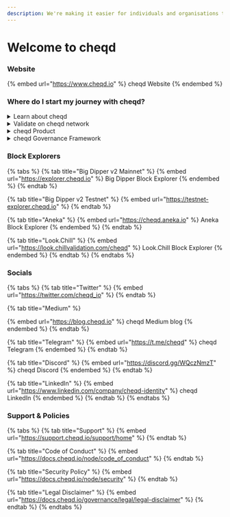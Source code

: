 ```yaml
---
description: We're making it easier for individuals and organisations to trust each other.
---
```


# Welcome to cheqd

### Website

{% embed url="https://www.cheqd.io" %}
cheqd Website
{% endembed %}

### Where do I start my journey with cheqd?

<details>

<summary>Learn about cheqd</summary>

* [What is cheqd?](broken-reference)
* [Introduction to decentralised identity](overview/introduction-to-decentralised-identity/)
* [Introduction to $CHEQ](overview/introduction-to-usdcheq.md)
* [Getting set up on cheqd](broken-reference)
* [Tokenomics](overview/tokenomics/)

</details>

<details>

<summary>Validate on cheqd network</summary>

* [cheqd Node Documentation](https://docs.cheqd.io/node)
* [Setting up a new cheqd node](https://docs.cheqd.io/node/docs/setup-and-configure)
* [Validator guide](https://docs.cheqd.io/node/docs/validator-guide)

</details>

<details>

<summary>cheqd Product</summary>

* cheqd Product Roadmap (Coming soon)

</details>

<details>

<summary>cheqd Governance Framework</summary>

* [Contributing to cheqd](https://docs.cheqd.io/governance/contributing/contributing)
* [How to vote](getting-set-up-on-cheqd/how-to-vote.md)
* [cheqd Governance Principles](https://docs.cheqd.io/governance/principles/principles)
* [cheqd Governance Forum](https://commonwealth.im/cheqd)

</details>

### Block Explorers

{% tabs %}
{% tab title="Big Dipper v2 Mainnet" %}
{% embed url="https://explorer.cheqd.io" %}
Big Dipper Block Explorer
{% endembed %}
{% endtab %}

{% tab title="Big Dipper v2 Testnet" %}
{% embed url="https://testnet-explorer.cheqd.io" %}
{% endtab %}

{% tab title="Aneka" %}
{% embed url="https://cheqd.aneka.io" %}
Aneka Block Explorer
{% endembed %}
{% endtab %}

{% tab title="Look.Chill" %}
{% embed url="https://look.chillvalidation.com/cheqd" %}
Look.Chill Block Explorer
{% endembed %}
{% endtab %}
{% endtabs %}

### Socials

{% tabs %}
{% tab title="Twitter" %}
{% embed url="https://twitter.com/cheqd_io" %}
{% endtab %}

{% tab title="Medium" %}


{% embed url="https://blog.cheqd.io" %}
cheqd Medium blog
{% endembed %}
{% endtab %}

{% tab title="Telegram" %}
{% embed url="https://t.me/cheqd" %}
cheqd Telegram
{% endembed %}
{% endtab %}

{% tab title="Discord" %}
{% embed url="https://discord.gg/WQczNmzT" %}
cheqd Discord
{% endembed %}
{% endtab %}

{% tab title="LinkedIn" %}
{% embed url="https://www.linkedin.com/company/cheqd-identity" %}
cheqd LinkedIn
{% endembed %}
{% endtab %}
{% endtabs %}

### Support & Policies

{% tabs %}
{% tab title="Support" %}
{% embed url="https://support.cheqd.io/support/home" %}
{% endtab %}

{% tab title="Code of Conduct" %}
{% embed url="https://docs.cheqd.io/node/code_of_conduct" %}
{% endtab %}

{% tab title="Security Policy" %}
{% embed url="https://docs.cheqd.io/node/security" %}
{% endtab %}

{% tab title="Legal Disclaimer" %}
{% embed url="https://docs.cheqd.io/governance/legal/legal-disclaimer" %}
{% endtab %}
{% endtabs %}
